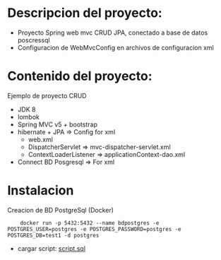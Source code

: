 
# Descripcion del proyecto:
* Proyecto Spring web mvc CRUD JPA, conectado a base de datos poscressql
* Configuracion de WebMvcConfig en archivos de configuracion xml

# Contenido del proyecto:
Ejemplo de proyecto CRUD
* JDK 8 
* lombok
* Spring MVC v5 + bootstrap
* hibernate + JPA => Config for xml
  * web.xml
  * DispatcherServlet => mvc-dispatcher-servlet.xml
  * ContextLoaderListener => applicationContext-dao.xml
* Connect BD Posgresql => For xml 

# Instalacion
 Creacion de BD PostgreSql (Docker)
```
    docker run -p 5432:5432 --name bdpostgres -e POSTGRES_USER=postgres -e POSTGRES_PASSWORD=postgres -e POSTGRES_DB=test1 -d postgres
```
* cargar script: [script.sql](sql/script.sql)